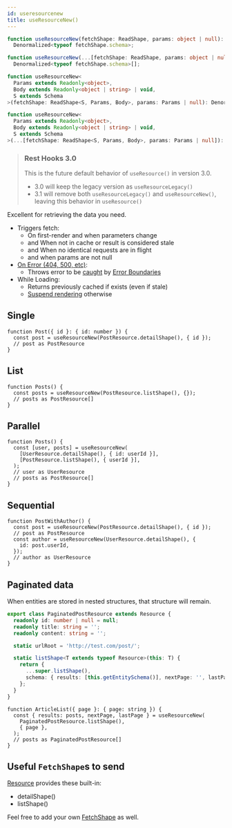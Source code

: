 ```yaml
---
id: useresourcenew
title: useResourceNew()
---
```


<!--DOCUSAURUS_CODE_TABS-->
<!--Type-->

```typescript
function useResourceNew(fetchShape: ReadShape, params: object | null):
  Denormalized<typeof fetchShape.schema>;

function useResourceNew(...[fetchShape: ReadShape, params: object | null]):
  Denormalized<typeof fetchShape.schema>[];
```

<!--With Generics-->

```typescript
function useResourceNew<
  Params extends Readonly<object>,
  Body extends Readonly<object | string> | void,
  S extends Schema
>(fetchShape: ReadShape<S, Params, Body>, params: Params | null): Denormalized<S>;

function useResourceNew<
  Params extends Readonly<object>,
  Body extends Readonly<object | string> | void,
  S extends Schema
>(...[fetchShape: ReadShape<S, Params, Body>, params: Params | null]): Denormalized<S>[];
```

<!--END_DOCUSAURUS_CODE_TABS-->

> ### Rest Hooks 3.0
>
> This is the future default behavior of `useResource()` in version 3.0.
>
> - 3.0 will keep the legacy version as `useResourceLegacy()`
> - 3.1 will remove both `useResourceLegacy()` and `useResourceNew()`, leaving this behavior in `useResource()`

Excellent for retrieving the data you need.

- Triggers fetch:
  - On first-render and when parameters change
  - and When not in cache or result is considered stale
  - and When no identical requests are in flight
  - and when params are not null
- [On Error (404, 500, etc)](https://www.restapitutorial.com/httpstatuscodes.html):
  - Throws error to be [caught](../guides/network-errors.md) by [Error Boundaries](https://reactjs.org/docs/error-boundaries.html)
- While Loading:
  - Returns previously cached if exists (even if stale)
  - [Suspend rendering](../guides/loading-state.md) otherwise

## Single

```tsx
function Post({ id }: { id: number }) {
  const post = useResourceNew(PostResource.detailShape(), { id });
  // post as PostResource
}
```

## List

```tsx
function Posts() {
  const posts = useResourceNew(PostResource.listShape(), {});
  // posts as PostResource[]
}
```

## Parallel

```tsx
function Posts() {
  const [user, posts] = useResourceNew(
    [UserResource.detailShape(), { id: userId }],
    [PostResource.listShape(), { userId }],
  );
  // user as UserResource
  // posts as PostResource[]
}
```

## Sequential

```tsx
function PostWithAuthor() {
  const post = useResourceNew(PostResource.detailShape(), { id });
  // post as PostResource
  const author = useResourceNew(UserResource.detailShape(), {
    id: post.userId,
  });
  // author as UserResource
}
```

## Paginated data

When entities are stored in nested structures, that structure will remain.

```typescript
export class PaginatedPostResource extends Resource {
  readonly id: number | null = null;
  readonly title: string = '';
  readonly content: string = '';

  static urlRoot = 'http://test.com/post/';

  static listShape<T extends typeof Resource>(this: T) {
    return {
      ...super.listShape(),
      schema: { results: [this.getEntitySchema()], nextPage: '', lastPage: '' },
    };
  }
}
```

```tsx
function ArticleList({ page }: { page: string }) {
  const { results: posts, nextPage, lastPage } = useResourceNew(
    PaginatedPostResource.listShape(),
    { page },
  );
  // posts as PaginatedPostResource[]
}
```

## Useful `FetchShape`s to send

[Resource](./Resource.md#provided-and-overridable-methods) provides these built-in:

- detailShape()
- listShape()

Feel free to add your own [FetchShape](./FetchShape.md) as well.
